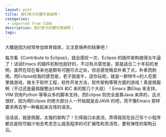 ```yaml
---
layout: post
title: 我们老大的腰可真细啊！
categories: 
 - imported from CSDN
description: 我们老大的腰可真细啊！
tags: 
---
```


大概是因为经常参加体育锻炼，又注意保养的结果吧！

每次看《Contribute to Eclipse》，就会感叹一次，Eclipse 的插件架构做得太牛逼了！话说Emacs 的插件机制也挺好的，不过有点感觉是，那是适合二十年前的发明，虽然在现在看来也是颇有可圈可点之处，但总感觉略显朴素了点，朴素而耐用。而Eclipse给我的感觉是，老子就是牛，逗你玩呢。就是一群特牛×的人在那里做游戏，做关于软件工程，软件开发方法，软件架构等等方面的游戏！真是佩服啊（不过还是最佩服整出UNIX 和C 来的那几个大叔）！Emacs 靠Elisp 来支持，VIM 则有Python 等等众多的脚本支持，而Eclipse 则完全是靠Java 来弄的，这点很好，因为用Eclipse 的绝大部分人一开始就是会JAVA 的吧，而不像Emacs 那样要求再去学一种看起来古怪的语言。

没话说，就是佩服，太强的架构了！引得我口水直流，弄得我现在自己写个小程序都总是绞尽脑汁地去考虑怎么提高程序的可扩展性和灵活性，要有弹性的架构云云。
